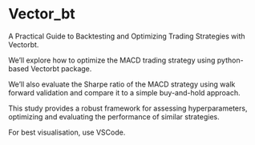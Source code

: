 # Vector_bt

A Practical Guide to Backtesting and Optimizing Trading Strategies with Vectorbt.

We’ll explore how to optimize the MACD trading strategy using python-based Vectorbt package.

We’ll also evaluate the Sharpe ratio of the MACD strategy using walk forward validation and compare it to a simple buy-and-hold approach.

This study provides a robust framework for assessing hyperparameters, optimizing and evaluating the performance of similar strategies.

For best visualisation, use VSCode.
